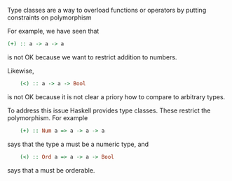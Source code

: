 Type classes are a way to overload functions or operators by putting constraints on polymorphism

For example, we have seen that

~~~haskell
(+) :: a -> a -> a 
~~~

is not OK because we want to restrict addition to numbers.

Likewise,

~~~haskell
    (<) :: a -> a -> Bool
~~~

is not OK because it is not clear a priory how to compare to arbitrary types.

To address this issue Haskell provides type classes. These restrict the polymorphism. For example

~~~haskell
    (+) :: Num a => a -> a -> a 
~~~

says that the type a must be a numeric type, and

~~~haskell
    (<) :: Ord a => a -> a -> Bool
~~~

says that a must be orderable. 

